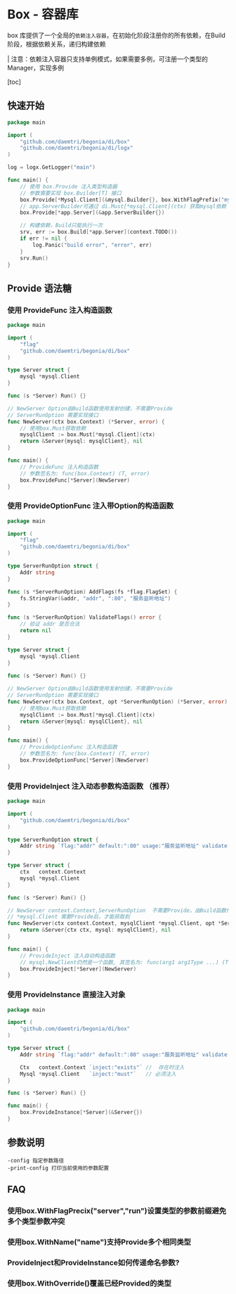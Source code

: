 # Box - 容器库

box 库提供了一个全局的`依赖注入容器`，在初始化阶段注册你的所有依赖，在Build阶段，根据依赖关系，递归构建依赖

| 注意：依赖注入容器只支持单例模式，如果需要多例，可注册一个类型的Manager，实现多例

[toc]

## 快速开始

```go
package main

import (
	"github.com/daemtri/begonia/di/box"
	"github.com/daemtri/begonia/di/logx"
)

log = logx.GetLogger("main")

func main() {
	// 使用 box.Provide 注入类型构造器
	// 参数需要实现 box.Builder[T] 接口
	box.Provide[*Mysql.Client](&mysql.Builder{}, box.WithFlagPrefix("mysql"))
	// app.ServerBuilder可通过 di.Must[*mysql.Client](ctx) 获取mysql依赖
	box.Provide[*app.Server](&app.ServerBuilder{})

	// 构建依赖，Build只能执行一次
	srv, err := box.Build[*app.Server](context.TODO())
	if err != nil {
		log.Panic("build error", "error", err)
	}
	srv.Run()
}
```

## Provide 语法糖

### 使用 ProvideFunc 注入构造函数

```go
package main

import (
	"flag"
	"github.com/daemtri/begonia/di/box"
)

type Server struct {
	mysql *mysql.Client
}

func (s *Server) Run() {}

// NewServer Option由Build函数使用发射创建，不需要Provide
// ServerRunOption 需要实现接口
func NewServer(ctx box.Context) (*Server, error) {
	// 使用box.Must获取依赖
	mysqlClient := box.Must[*mysql.Client](ctx)
	return &Server{mysql: mysqlClient}, nil
}

func main() {
	// ProvideFunc 注入构造函数
	// 参数签名为: func(box.Context) (T, error)
	box.ProvideFunc[*Server](NewServer)
}
```

### 使用 ProvideOptionFunc 注入带Option的构造函数

```go
package main

import (
	"flag"
	"github.com/daemtri/begonia/di/box"
)

type ServerRunOption struct {
	Addr string
}

func (s *ServerRunOption) AddFlags(fs *flag.FlagSet) {
	fs.StringVar(&addr, "addr", ":80", "服务监听地址")
}

func (s *ServerRunOption) ValidateFlags() error {
	// 验证 addr 是否合法
	return nil
}

type Server struct {
	mysql *mysql.Client
}
 
func (s *Server) Run() {}

// NewServer Option由Build函数使用发射创建，不需要Provide
// ServerRunOption 需要实现接口
func NewServer(ctx box.Context, opt *ServerRunOption) (*Server, error) {
	// 使用box.Must获取依赖
	mysqlClient := box.Must[*mysql.Client](ctx)
	return &Server{mysql: mysqlClient}, nil
}

func main() {
	// ProvideOptionFunc 注入构造函数
	// 参数签名为: func(box.Context) (T, error)
	box.ProvideOptionFunc[*Server](NewServer)
}
```

### 使用 ProvideInject 注入动态参数构造函数 （推荐）

```go
package main

import (
	"github.com/daemtri/begonia/di/box"
)

type ServerRunOption struct {
	Addr string `flag:"addr" default:":80" usage:"服务监听地址" validate:"host_port"`
}

type Server struct {
	ctx   context.Context
	mysql *mysql.Client
}

func (s *Server) Run() {}

// NewServer context.Context,ServerRunOption  不需要Provide，由Build函数传入
// *mysql.Client 需要Provide后，才能获取到
func NewServer(ctx context.Context, mysqlClient *mysql.Client, opt *ServerRunOption) (*Server, error) {
	return &Server{ctx ctx, mysql: mysqlClient}, nil
}

func main() {
	// ProvideInject 注入自动构造函数
	// mysql.NewClient仍然是一个函数, 其签名为: func(arg1 arg1Type ...) (T, error)
	box.ProvideInject[*Server](NewServer)
}
```

### 使用 ProvideInstance 直接注入对象

```go
package main

import (
	"github.com/daemtri/begonia/di/box"
)

type Server struct {
	Addr string `flag:"addr" default:":80" usage:"服务监听地址" validate:"host_port"`

	Ctx   context.Context `inject:"exists"` //  存在时注入
	Mysql *mysql.Client   `inject:"must"`   // 必须注入
}

func (s *Server) Run() {}

func main() {
	box.ProvideInstance[*Server](&Server{})
}
```

## 参数说明

```
-config 指定参数路径
-print-config 打印当前使用的参数配置
```

## FAQ

### 使用box.WithFlagPrecix("server","run")设置类型的参数前缀避免多个类型参数冲突

### 使用box.WithName("name")支持Provide多个相同类型

### ProvideInject和ProvideInstance如何传递命名参数?

### 使用box.WithOverride()覆盖已经Provided的类型